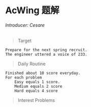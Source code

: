 # AcWing 题解
###### Introducer: Cesare
> Target
    
    Prepare for the next spring recruit.
    The engineer uttered a voice of 233.

> Daily Routine
    
    Finished about 10 score everyday.
    For each problem
        Easy equals 1 score.
        Medium equals 2 score
        Hard equals 4 score
        
> Interest Problems
    